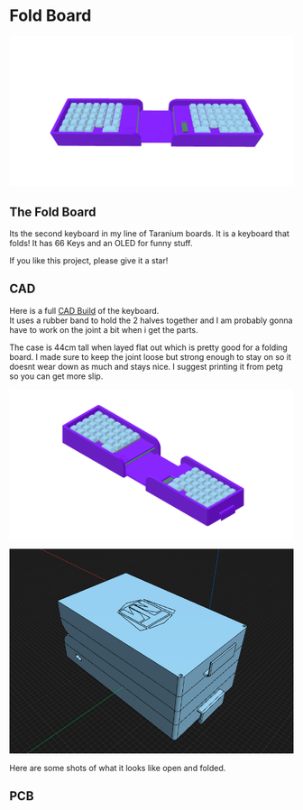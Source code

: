 # Fold Board
![start](assets/caddy.png)

## The Fold Board
Its the second keyboard in my line of Taranium boards. It is a keyboard that folds! It has 66 Keys and an OLED for funny stuff.

If you like this project, please give it a star!

## CAD

Here is a full [CAD Build](https://cad.onshape.com/documents/464e86edd9a4b3695068071c/w/4e80d06eb9a86776c724470c/e/258c53a4e91dc0ec03e526f0) of the keyboard.\
It uses a rubber band to hold the 2 halves together and I am probably gonna have to work on the joint a bit when i get the parts.

The case is 44cm tall when layed flat out which is pretty good for a folding board. I made sure to keep the joint loose but strong enough to stay on so it doesnt wear down as much and stays nice. I suggest printing it from petg so you can get more slip.

![mod](assets/model.png)

![fold](assets/folded.png)

Here are some shots of what it looks like open and folded.

## PCB
